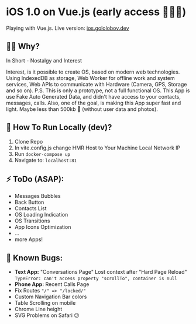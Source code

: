 # iOS 1.0 on Vue.js (early access 🐞🐞🐞)

Playing with Vue.js.
Live version: [ios.gololobov.dev](https://ios.gololobov.dev)


## 🤷‍♂️ Why?
In Short - Nostalgy and Interest

Interest, is it possible to create OS, based on modern web technologies. Using IndexedDB as storage, Web Worker for offline work and system services, Web APIs to communicate with Hardware (Camera, GPS, Storage and so on).
P.S. This is only a prototype, not a full functional OS. This App is use Fake Auto Generated Data, and didn't have access to your contacts, messages, calls.
Also, one of the goal, is making this App super fast and light. Maybe less than 500kb 🤔 (without user data and photos).



## 📲 How To Run Locally (dev)?
1. Clone Repo
2. In vite.config.js change HMR Host to Your Machine Local Network IP
3. Run `docker-compose up`
4. Navigate to: `localhost:81`

## ⚡️ ToDo (ASAP):
- Messages Bubbles
- Back Button
- Contacts List
- OS Loading Indication
- OS Transitions
- App Icons Optimization
- ...
- more Apps!

## 🐞 Known Bugs:
- **Text App:** "Conversations Page" Lost context after "Hard Page Reload" `TypeError: can't access property "scrollTo", container is null`
- **Phone App:** Recent Calls Page
- Fix Routes `"/" => "/locked/"`
- Custom Navigation Bar colors
- Table Scrolling on mobile
- Chrome Line height
- SVG Problems on Safari 😕